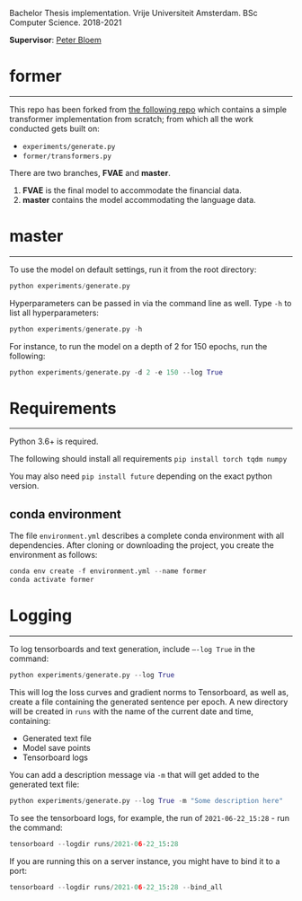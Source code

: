Bachelor Thesis implementation. Vrije Universiteit Amsterdam. BSc Computer Science. 2018-2021

**Supervisor**: [Peter Bloem](https://github.com/pbloem)

# former

---

This repo has been forked from [the following repo](https://github.com/pbloem/former) which contains a simple transformer implementation from scratch; from which all the work conducted gets built on:

- `experiments/generate.py`
- `former/transformers.py`

There are two branches, **FVAE** and **master**.

1. **FVAE** is the final model to accommodate the financial data.
2. **master** contains the model accommodating the language data.

# master

---

To use the model on default settings, run it from the root directory:

```python
python experiments/generate.py
```

Hyperparameters can be passed in via the command line as well. Type `-h` to list all hyperparameters:

```python
python experiments/generate.py -h
```

For instance, to run the model on a depth of 2 for 150 epochs, run the following:

```python
python experiments/generate.py -d 2 -e 150 --log True
```

# Requirements

---

Python 3.6+ is required.

The following should install all requirements `pip install torch tqdm numpy`

You may also need `pip install future` depending on the exact python version.

## conda environment

The file `environment.yml` describes a complete conda environment with all dependencies. After cloning or downloading the project, you create the environment as follows:

```python
conda env create -f environment.yml --name former
conda activate former
```

# Logging

---

To log tensorboards and text generation, include `—-log True` in the command:

```python
python experiments/generate.py --log True
```

This will log the loss curves and gradient norms to Tensorboard, as well as, create a file containing the generated sentence per epoch. A new directory will be created in `runs` with the name of the current date and time, containing:

- Generated text file
- Model save points
- Tensorboard logs

You can add a description message via `-m` that will get added to the generated text file:

```python
python experiments/generate.py --log True -m "Some description here"
```

To see the tensorboard logs, for example, the run of `2021-06-22_15:28` - run the command:

```python
tensorboard --logdir runs/2021-06-22_15:28
```

If you are running this on a server instance, you might have to bind it to a port:

```python
tensorboard --logdir runs/2021-06-22_15:28 --bind_all
```